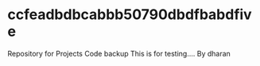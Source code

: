 # ccfeadbdbcabbb50790dbdfbabdfive
Repository for Projects Code backup
This is for testing.... By dharan